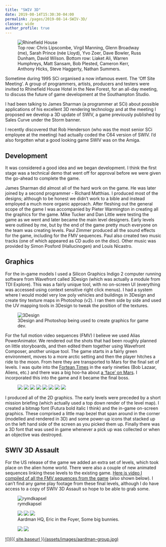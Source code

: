 ```yaml
---
title: "SWIV 3D"
date: 2019-08-14T15:30:30-04:00
permalink: /pages/2019-08-14-SWIV-3D/
classes: wide
author_profile: true
---
```


<figure style="width: 400px" class="align-right">
  <img src="/assets/images/SWIV3D/RhinefieldHouse.jpg" alt="Rhinefield House">
  <figcaption>Top row: Chris Lipscombe, Virgil Manning, Glenn Broadway (me), Sarah Prince (née Lloyd), Yvo Zoer, Dave Bowler, Russ Dunham, David Wilson.
Bottom row: Liaket Ali, Warren Humphreys, Matt Sansam, Bob Plested, Cameron Kerr, Anthony Hicks, Steve Haggerty, Nathan Summers.</figcaption>
</figure>

Sometime during 1995 SCi organised a now infamous event. The ‘Off Site Meeting’. A group of programmers, artists, producers and testers were invited to Rhinefield House Hotel in the New Forest, for an all-day meeting, to discuss the future of game development at the Southampton Studio.

I had been talking to James Sharman (a programmer at SCi) about possible applications of his excellent 3D rendering technology and at the meeting I proposed we develop a 3D update of SWIV, a game previously published by Sales Curve under the Storm banner.

I recently discovered that Rob Henderson (who was the most senior SCi employee at the meeting) had actually coded the C64 version of SWIV. I’d also forgotten what a good looking game SWIV was on the Amiga.

## Development

It was considered a good idea and we began development. I think the first stage was a technical demo that went off for approval before we were given the go-ahead to complete the game.

James Sharman did almost all of the hard work on the game. He was later joined by a second programmer - Richard Matthias. I produced most of the designs; although to be honest we didn’t work to a bible and instead employed a much more organic approach. After fleshing out the general scope of the game I was accompanied by Pieter Warmington in creating all the graphics for the game. Mike Tucker and Dan Little were testing the game as we went and later became the main level designers. Early levels were outlined by me, but by the end of the game pretty much everyone on the team was creating levels. Paul Zimmer produced all the sound effects for the game, including for the FMV sequences. Paul also created two music tracks (one of which appeared as CD audio on the disc). Other music was provided by Simon Posford (Hallucinogen) and Louis Nicastro.

## Graphics

For the in-game models I used a Silicon Graphics Indigo 2 computer running software from Wavefront called 3Design (which was actually a module from TDI Explore). This was a fairly unique tool, with no on-screen UI (everything was accessed using context sensitive right click menus). I had a system where I would model very low poly vehicles and buildings in 3Design and create tiny texture maps in Photoshop (v2). I ran them side by side and used the UV mapping tools in 3Design to tweak the position of the textures.

<figure>
  <img src="{{ site.url }}{{ site.baseurl }}/assets/images/SWIV3D/Swiv3Des.jpg" alt="3Design">
  <figcaption>3Design and Photoshop being used to create graphics for game dev.</figcaption>
</figure>

For the full motion video sequences (FMV) I believe we used Alias PowerAnimator. We rendered out the shots that had been roughly planned on little storyboards, and then edited them together using Wavefront Composer, another unique tool. The game starts in a fairly green environment, moves to a more arctic setting and then the player hitches a ride to the moon. From here they are transported to Mars for the final set of levels. I was quite into the [Fortean Times](https://en.wikipedia.org/wiki/Fortean_Times) in the early nineties (Bob Lazaar, Aliens, etc.) and there was a big hoo-ha about [a ‘face’ on Mars](https://en.wikipedia.org/wiki/Cydonia_(Mars)). I incorporated this into the game and it became the final boss.

<figure class="third">
    <a href="/assets/images/SWIV3D/swiv3D-box-art.jpg">      <img src="/assets/images/SWIV3D/swiv3D-box-art-s.jpg"></a>
    <a href="/assets/images/SWIV3D/promo-mars1.jpg">         <img src="/assets/images/SWIV3D/promo-mars1-s.jpg"></a>
    <a href="/assets/images/SWIV3D/promo-mars2.jpg">         <img src="/assets/images/SWIV3D/promo-mars2-s.jpg"></a>
    <a href="/assets/images/SWIV3D/promo-orbg.jpg">          <img src="/assets/images/SWIV3D/promo-orbg-s.jpg"></a>
    <a href="/assets/images/SWIV3D/swiv3d-storyboard-01.jpg"><img src="/assets/images/SWIV3D/swiv3d-storyboard-01-s.jpg"></a>
    <a href="/assets/images/SWIV3D/swiv3d-storyboard-02.jpg"><img src="/assets/images/SWIV3D/swiv3d-storyboard-02-s.jpg"></a>
    <a href="/assets/images/SWIV3D/swiv3d-storyboard-03.jpg"><img src="/assets/images/SWIV3D/swiv3d-storyboard-03-s.jpg"></a>
    <a href="/assets/images/SWIV3D/swiv3d-briefings.jpg">    <img src="/assets/images/SWIV3D/swiv3d-briefings-s.jpg"></a>
</figure>

I produced all of the 2D graphics. The early levels were preceded by a short mission briefing (which actually used a top down render of the level map). I created a bitmap font (Futura bold italic I think) and the in-game on-screen graphics. These comprised a little map bezel that span around in the corner (modelled and rendered in 3D) and some power-up icons that stacked up on the left hand side of the screen as you picked them up. Finally there was a 3D font that was used in game whenever a pick up was collected or when an objective was destroyed.

## SWIV 3D Assault

For the US release of the game we added an extra set of levels, which took place on the alien home world. There were also a couple of new animated sequences linking these levels to the existing game. [Here is video I compiled of all the FMV sequences from the game](https://youtu.be/1qRdKur3UXo) (also shown below). I can’t find any game play footage from these final levels, although I do have access to a copy of SWIV 3D Assault so hope to be able to grab some.


<figure style="width: 400px" class="align-right">
  <img src="{{ site.url }}{{ site.baseurl }}/assets/images/rymdkapsel.jpg" alt="rymdkapsel">
  <figcaption>rymdkapsel</figcaption>
</figure>

<figure class="third">
    <a href="/assets/images/aardman-01.jpg"><img src="/assets/images/aardman-01-s.jpg"></a>
    <a href="/assets/images/aardman-02.jpg"><img src="/assets/images/aardman-02-s.jpg"></a>
    <a href="/assets/images/aardman-03.jpg"><img src="/assets/images/aardman-03-s.jpg"></a>
    <figcaption>Aardman HQ, Eric in the Foyer, Some big bunnies.</figcaption>
</figure>

<figure class="half">
    <a href="/assets/images/aardman-07.jpg"><img src="/assets/images/aardman-07-s.jpg"></a>
    <a href="/assets/images/aardman-08.jpg"><img src="/assets/images/aardman-08-s.jpg"></a>
</figure>

[![]({{ site.baseurl }}/assets/images/aardman-group.jpg)](/assets/images/aardman-group.jpg)
